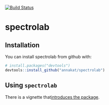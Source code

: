[![Build Status](https://travis-ci.org/meireles/spectrolab.svg?branch=master)](https://travis-ci.org/meireles/spectrolab)

# spectrolab

## Installation

You can install spectrolab from github with:

```R
# install.packages("devtools")
devtools::install_github("annakat/spectrolab")
```

Using `spectrolab`
--------------

There is a vignette that[introduces the package](https://github.com/annakat/spectrolab/blob/master/vignettes/introduction_to_spectrolab.Rmd).